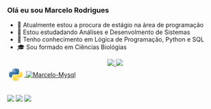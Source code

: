 ### Olá eu sou Marcelo Rodrigues


- 🔭 Atualmente estou a procura de estágio na área de programação
- 📝 Estou estudadando Análises e Desenvolmento de Sistemas
- 📖 Tenho conhecimento em Lógica de Programação, Python e SQL
- 🎓 Sou formado em Ciências Biológias

<div align="center">
  <a href="https://github.com/Marcelorb47">
  <img height="180em" src="https://github-readme-stats.vercel.app/api?username=Marcelorb47&show_icons=true&theme=dracula&include_all_commits=true&count_private=true"/>
  <img height="180em" src="https://github-readme-stats.vercel.app/api/top-langs/?username=Marcelorb47&layout=compact&langs_count=7&theme=dracula"/>
</div>
  <img align="center" alt="Marcelo-Python" height="35" width="40" src="https://raw.githubusercontent.com/devicons/devicon/master/icons/python/python-original.svg">
  <img align="center" alt="Marcelo-Mysql" height="50" width="60" src="https://cdn.jsdelivr.net/gh/devicons/devicon/icons/mysql/mysql-original-wordmark.svg">
  
</div>

##

<div>
  <a href = "mailto:marcelorb47@gmail.com"><img src="https://img.shields.io/badge/-Gmail-%23333?style=for-the-badge&logo=gmail&logoColor=white" target="_blank"></a>
  <a href="www.linkedin.com/in/marcelo-rodrigues-brito-830934142" target="_blank"><img src="https://img.shields.io/badge/-LinkedIn-%230077B5?style=for-the-badge&logo=linkedin&logoColor=white" target="_blank"></a>  
  <a href="https://wa.me/<5512981193345>" alt="WhatsApp" target="_blank"> <img src="https://img.shields.io/badge/-WhatsApp-25d366?style=flat-square&labelColor=25d366&logo=whatsapp&logoColor=white&link=https://wa.me/<SEUNUMERO>"/>

</a>
  
  
</div>
